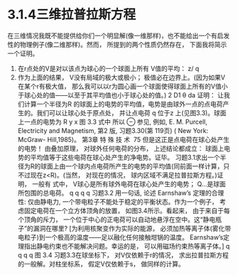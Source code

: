 # 3.1.4三维拉普拉斯方程
在三维情况我既不能提供给你们一个明显解(像一维那样)，也不能给出一个有启发性的物理例子(像二维那样)。然而， 所提到的两个性质仍然存在， 下面我将简示一个证明。
1. 在r点处的V是对以该点为球心的一个球面上所有 V值的平均：
z/
q
2. 作为上面的结果， V没有局域的极大或极小； 极值必在边界上。(因为如果V在某个r有极大值， 那么我可以以r为圆心画一个球面使得球面上所有的V值小于球心处的值——以至于其平均值也小于球心处的值。)
2
D1
θ
 da
证明： 让我们计算一个半径为R 的球面上的电势的平均值，电势是由球外一点的点电荷产生的。我们可以让球心处于原点处， 并让点电荷 q 位于z 上(见图3.3)。球面上一点的电势为
R
y
x
图 3.3
式中
所以
⊖ 参见, 例如, E. M. Purcell, Electricity and Magnetism, 第2 版, 习题3.30(第 119页) ( New York: McGraw- Hill,1985)。
第3章 特 殊 技 术  75
但是这正是点电荷在球心处产生的电势！ 由叠加原理， 对球外任何电荷的分布， 上述结论都成立： 球面上电势的平均值等于这些电荷在球心处产生的净电势。证毕。
习题3.1求出一个半径为R的球面上由一个球内点电荷所产生的电势的平均值(同前面一样计算，只不过现在z<R)。(当然， 对现在的情况， 球内区域不满足拉普拉斯方程。)证明， 一般有
式中， V球心是所有球外电荷在球心处产生的电势； Q…是球面所包围的总电荷。
q
q
q
q
习题3.2 用一句话, 论述 Earnshaw’s 定理的合理性: 仅由静电力, 一个带电粒子不能处于稳定的平衡状态。作为一个例子， 考虑固定电荷在一个立方体顶角的放置， 如图3.4所示。看起来， 由于来自于每个顶角的斥力， 一个位于中心的正电荷可以自动地悬浮在空中。这“静电瓶子”的漏洞在哪里? [为利用核聚变作为实际的能源， 必须加热等离子体(雾化带电粒子)到一个极高的温度——足以融化任何接触坩锅的温度。 Earnshaw’s定理指出静电约束也不能解决问题。幸运的是， 可以用磁场约束热等离子体。]
q
q
q
q
图 3.4
习题3.3在球坐标下， 对V仅依赖于r的情况， 求出拉普拉斯方程的一般解。对柱坐标系， 假定V仅依赖于s， 做同样的计算。
